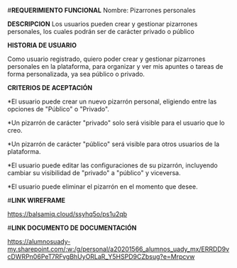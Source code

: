 #**REQUERIMIENTO FUNCIONAL**
Nombre: Pizarrones personales

**DESCRIPCION**
Los usuarios pueden crear y gestionar pizarrones personales, los cuales podrán ser de carácter privado o público 

**HISTORIA DE USUARIO**

Como usuario registrado, quiero poder crear y gestionar pizarrones personales en la plataforma, para organizar y ver mis apuntes o tareas de forma personalizada, ya sea público o privado.

**CRITERIOS DE ACEPTACIÓN**

*El usuario puede crear un nuevo pizarrón personal, eligiendo entre las opciones de "Público" o "Privado".

*Un pizarrón de carácter "privado" solo será visible para el usuario que lo creo.

*Un pizarrón de carácter "público" será visible para otros usuarios de la plataforma.

*El usuario puede editar las configuraciones de su pizarrón, incluyendo cambiar su visibilidad de "privado" a "público" y viceversa.

*El usuario puede eliminar el pizarrón en el momento que desee.

#**LINK WIREFRAME**

https://balsamiq.cloud/ssyhq5o/ps1u2qb

#**LINK DOCUMENTO DE DOCUMENTACIÓN**

https://alumnosuady-my.sharepoint.com/:w:/g/personal/a20201566_alumnos_uady_mx/ERRDD9vcDWRPn06PeT7RFvgBhUyORLaR_Y5HSPD9CZbsug?e=Mrpcvw
